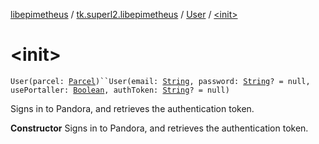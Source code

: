 [libepimetheus](../../index.md) / [tk.superl2.libepimetheus](../index.md) / [User](index.md) / [&lt;init&gt;](./-init-.md)

# &lt;init&gt;

`User(parcel: `[`Parcel`](https://developer.android.com/reference/android/os/Parcel.html)`)``User(email: `[`String`](https://kotlinlang.org/api/latest/jvm/stdlib/kotlin/-string/index.html)`, password: `[`String`](https://kotlinlang.org/api/latest/jvm/stdlib/kotlin/-string/index.html)`? = null, usePortaller: `[`Boolean`](https://kotlinlang.org/api/latest/jvm/stdlib/kotlin/-boolean/index.html)`, authToken: `[`String`](https://kotlinlang.org/api/latest/jvm/stdlib/kotlin/-string/index.html)`? = null)`

Signs in to Pandora, and retrieves the authentication token.

**Constructor**
Signs in to Pandora, and retrieves the authentication token.

